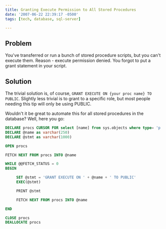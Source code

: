 ```yaml
---
title: Granting Execute Permission to All Stored Procedures
date: '2007-06-22 22:39:17 -0500'
tags: [tech, database, sql-server]

---
```


## Problem

You've transferred or run a bunch of stored procedure scripts, but
you can't execute them. Reason - execute permission denied. You forgot to put a
grant statement in your script.

## Solution

The trivial solution is, of course, `GRANT EXECUTE ON {your proc
name} TO PUBLIC`. Slightly less trivial is to grant to a specific role, but most
people needing this tip will only be using PUBLIC.

Wouldn't it be great to automate this for all stored procedures in the database?
Well, here you go:

<!-- truncate -->

```sql
DECLARE procs CURSOR FOR select [name] from sys.objects where type= 'p'
DECLARE @name as varchar(250)
DECLARE @stmt as varchar(1000)

OPEN procs

FETCH NEXT FROM procs INTO @name

WHILE @@FETCH_STATUS = 0
BEGIN

     SET @stmt = 'GRANT EXECUTE ON ' + @name + ' TO PUBLIC'
     EXEC(@stmt)

     PRINT @stmt

     FETCH NEXT FROM procs INTO @name

END

CLOSE procs
DEALLOCATE procs
```
